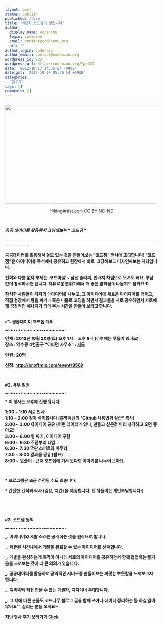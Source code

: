 ```yaml
---
layout: post
status: publish
published: false
title: "제2회 코드잼이 열립니다"
author:
  display_name: codenamu
  login: codenamu
  email: contact@codenamu.org
  url: ''
author_login: codenamu
author_email: contact@codenamu.org
wordpress_id: 923
wordpress_url: http://codenamu.org/?p=923
date: '2012-10-17 14:36:54 +0900'
date_gmt: '2012-10-17 05:36:54 +0900'
categories:
- "블로그"
tags: []
comments: []
---
```

<h3></h3>
<div>
<p align="center"><img src="http://cfile1.onoffmix.com/attach/m9EHs3O9A9kimlpEsGkyg4hFgzZVIHc9" alt="" width="571" height="326" /></p>
<p align="center"><a href="http://www.flickr.com/photos/hikingartist/5726801105/sizes/z/in/photostream/" target="_self">HikingArtist.com</a> CC BY-NC-ND</p>
<p>&nbsp;</p>
<p dir="ltr"><em><strong>공공 데이터를 활용해서 코딩해보는 “ 코드잼 ”</strong></em></p>
<p><span style="color: #e1e1e1;"><strong><span style="text-decoration: line-through;"><span style="text-decoration: line-through;"><span style="text-decoration: line-through;"><span style="text-decoration: line-through;"><span style="text-decoration: line-through;"><span style="text-decoration: line-through;"><span style="text-decoration: line-through;"> </span></span></span></span></span></span><span style="text-decoration: line-through;"><span style="text-decoration: line-through;"><span style="text-decoration: line-through;"><span style="text-decoration: line-through;"><span style="text-decoration: line-through;"><span style="text-decoration: line-through;"><span style="text-decoration: line-through;"><span style="text-decoration: line-through;">             </span></span></span></span></span></span></span></span><span style="text-decoration: line-through;"><span style="text-decoration: line-through;"><span style="text-decoration: line-through;"><span style="text-decoration: line-through;"><span style="text-decoration: line-through;"><span style="text-decoration: line-through;"><span style="text-decoration: line-through;"><span style="text-decoration: line-through;">  </span></span></span></span></span></span></span><span style="color: #e1e1e1;"><strong><span style="text-decoration: line-through;"><span style="text-decoration: line-through;"><span style="text-decoration: line-through;"><span style="text-decoration: line-through;"><span style="text-decoration: line-through;"><span style="text-decoration: line-through;"><span style="text-decoration: line-through;"><span style="text-decoration: line-through;"> </span></span></span></span></span></span></span><span style="text-decoration: line-through;"><span style="text-decoration: line-through;"><span style="text-decoration: line-through;"><span style="text-decoration: line-through;"><span style="text-decoration: line-through;"><span style="text-decoration: line-through;"><span style="text-decoration: line-through;">             </span></span></span></span></span></span></span><span style="text-decoration: line-through;"><span style="text-decoration: line-through;"><span style="text-decoration: line-through;"><span style="text-decoration: line-through;"><span style="text-decoration: line-through;"><span style="text-decoration: line-through;"><span style="text-decoration: line-through;">                 </span></span></span></span></span></span></span><span style="color: #e1e1e1;"><strong><span style="text-decoration: line-through;"><span style="text-decoration: line-through;"><span style="text-decoration: line-through;"><span style="text-decoration: line-through;"><span style="text-decoration: line-through;"><span style="text-decoration: line-through;"><span style="text-decoration: line-through;"> </span></span></span></span></span></span><span style="text-decoration: line-through;"><span style="text-decoration: line-through;"><span style="text-decoration: line-through;"><span style="text-decoration: line-through;"><span style="text-decoration: line-through;"><span style="text-decoration: line-through;">             </span></span></span></span></span></span><span style="text-decoration: line-through;"><span style="text-decoration: line-through;"><span style="text-decoration: line-through;"><span style="text-decoration: line-through;"><span style="text-decoration: line-through;"><span style="text-decoration: line-through;">         </span></span></span></span></span></span><span style="text-decoration: line-through;"><span style="text-decoration: line-through;"><span style="text-decoration: line-through;"><span style="text-decoration: line-through;"><span style="text-decoration: line-through;">   </span></span></span></span></span><span style="text-decoration: line-through;"><span style="text-decoration: line-through;"><span style="text-decoration: line-through;">  </span></span></span><span style="text-decoration: line-through;">   </span><span style="color: #e1e1e1;"><strong><span style="text-decoration: line-through;">        </span></strong></span></span></strong></span></span></strong></span></span></span></strong></span><span style="color: #e1e1e1;"><strong><span style="text-decoration: line-through;"><span style="text-decoration: line-through;"><span style="color: #e1e1e1;"><strong><span style="text-decoration: line-through;"><span style="color: #e1e1e1;"><strong><span style="text-decoration: line-through;"><span style="color: #e1e1e1;"><strong><span style="text-decoration: line-through;">  </span></strong></span></span></strong></span></span></strong></span></span></span></strong></span><span style="color: #e1e1e1;"><strong><span style="text-decoration: line-through;"><span style="text-decoration: line-through;"><span style="color: #e1e1e1;"><strong><span style="text-decoration: line-through;"><span style="color: #e1e1e1;"><strong><span style="text-decoration: line-through;"><span style="color: #e1e1e1;"><strong><span style="text-decoration: line-through;">                     <span style="color: #e1e1e1;"><strong><span style="text-decoration: line-through;">                               <span style="color: #e1e1e1;"><strong><span style="text-decoration: line-through;">                    </span></strong></span></span></strong></span></span></strong></span></span></strong></span></span></strong></span></span></span></strong></span><span style="color: #e1e1e1;"><strong><span style="text-decoration: line-through;"><span style="text-decoration: line-through;"><span style="color: #e1e1e1;"><strong><span style="text-decoration: line-through;"><span style="color: #e1e1e1;"><strong><span style="text-decoration: line-through;"><span style="color: #e1e1e1;"><strong><span style="text-decoration: line-through;"><span style="color: #e1e1e1;"><strong><span style="text-decoration: line-through;"><span style="color: #e1e1e1;"><strong><span style="text-decoration: line-through;">     </span></strong></span></span></strong></span></span></strong></span></span></strong></span></span></strong></span></span></span></strong></span><span style="color: #e1e1e1;"><strong><span style="text-decoration: line-through;"><span style="text-decoration: line-through;"><span style="color: #e1e1e1;"><strong><span style="text-decoration: line-through;"><span style="color: #e1e1e1;"><strong><span style="text-decoration: line-through;"><span style="color: #e1e1e1;"><strong><span style="text-decoration: line-through;"><span style="color: #e1e1e1;"><strong><span style="text-decoration: line-through;"><span style="color: #e1e1e1;"><strong><span style="text-decoration: line-through;">    </span></strong></span></span></strong></span></span></strong></span></span></strong></span></span></strong></span></span></span></strong></span><span style="color: #e1e1e1;"><strong><span style="text-decoration: line-through;"><span style="text-decoration: line-through;"><span style="color: #e1e1e1;"><strong><span style="text-decoration: line-through;"><span style="color: #e1e1e1;"><strong><span style="text-decoration: line-through;"><span style="color: #e1e1e1;"><strong><span style="text-decoration: line-through;"><span style="color: #e1e1e1;"><strong><span style="text-decoration: line-through;"><span style="color: #e1e1e1;"><strong><span style="text-decoration: line-through;"> </span></strong></span></span></strong></span></span></strong></span></span></strong></span></span></strong></span></span></span></strong></span><span style="color: #e1e1e1;"><strong><span style="text-decoration: line-through;"><span style="text-decoration: line-through;"><span style="color: #e1e1e1;"><strong><span style="text-decoration: line-through;"><span style="color: #e1e1e1;"><strong><span style="text-decoration: line-through;"><span style="color: #e1e1e1;"><strong><span style="text-decoration: line-through;"><span style="color: #e1e1e1;"><strong><span style="text-decoration: line-through;"><span style="color: #e1e1e1;"><strong><span style="text-decoration: line-through;"> </span></strong<br />
></span></span></strong></span></span></strong></span></span></strong></span></span></strong></span></span></span></strong></span></p>
<p>공공데이터를 활용해서 쓸모 있는 것을 만들어보는 "코드잼" 행사에 초대합니다! "코드잼"은 아이디어를 즉석에서 공유하고 현장에서 바로  코딩해보고 디자인해보는 자리입니다.</p>
<p>전회와 다름 없이 부제는 <strong>'코드마실'</strong>~ 삼선 슬리퍼, 반바지 차림으로 오셔도 돼요. 부담 없이 참석하시면 됩니다. 자유로운 분위기에서 더 좋은 결과물이 나올지도 몰라요:D</p>
<p>참석한 사람들이 각자의 아이디어를 나누고, 그 아이디어에 새로운 아이디어를 더하고, 직접 현장에서 팀을 짜거나 혹은 나홀로 코딩을 하면서 결과물을 서로 공유하면서 서로에게 긍정적인 에너지가 되어 주는 시간을 만들어 보려고 합니다.</p>
<p>&nbsp;<br />
<strong>#1.</strong> <strong>공공데이터 코드잼 개요 </strong></p>
<p><a href="http://onoffmix.com/rsvp/attend/8624" target="_blank"><img title="127D4A534DD384DD0860A5" src="http://cfile23.uf.tistory.com/image/127D4A534DD384DD0860A5" alt="127D4A534DD384DD0860A5" width="740" height="7" /></a></p>
<p>언제 : 2012년 10월 20일(토) 오후 1시 ~ 오후 8시 (이후에는 뒷풀이 있어요)<br />
장소 : 약수동 4번출구 "어쩌면 사무소" : <a href="http://flic.kr/p/bUm6Ex" target="_self">지도</a></p>
<p>인원 : 20명</p>
<p>신청: <a href="http://onoffmix.com/event/9569">http://onoffmix.com/event/9569</a></p>
<p>&nbsp;</p>
<p>#<strong>2.</strong> <strong>세부 일정 </strong></p>
<p><a href="http://onoffmix.com/rsvp/attend/8624" target="_blank"><img title="127D4A534DD384DD0860A5" src="http://cfile23.uf.tistory.com/image/127D4A534DD384DD0860A5" alt="127D4A534DD384DD0860A5" width="740" height="7" /></a></p>
<p>* 이 행사는 오후에 진행 됩니다.</p>
<p><strong id="internal-source-marker_0.02271400415338576">1:00 ~ 1:10 서로 인사<br />
1:10 ~ 2:00 같이 배워봅시다 (<strong>홍영택님의 "Github 사용법과 실습" 특강</strong>)<br />
2:00 ~ 3:00 아이디어 공유 (어떤 데이터가 있나, 만들고 싶은</strong>것<strong id="internal-source-marker_0.02271400415338576"> 미리 생각하고 오면 좋아요)<br />
3:00 ~ 6:00 팀 짜기, 아이디어 구현<br />
6:00 ~ 6:30 주전부리 타임<br />
6:30 ~ 7:30 막판 스퍼트와 마무리<br />
7:30 ~ 8:00 결과물 공유 (발표)<br />
8:00 ~ 뒷풀이 - 근처 호프집에 가서 못다한 이야기를 나누어 보아요.<br />
</strong></p>
<p><strong id="internal-source-marker_0.02271400415338576"><br />
</strong></p>
<p>* 프로그램은 조금 수정될 수도 있습니다.</p>
<p>* 간단한 간식과 식사 (김밥, 치킨) 을 제공합니다. 단 뒷풀이는 개인부담입니다:)</p>
<p>&nbsp;</p>
<p>&nbsp;</p>
<p><strong>#3.</strong> <strong>코드잼 원칙 </strong></p>
<p><a href="http://onoffmix.com/rsvp/attend/8624" target="_blank"><img title="127D4A534DD384DD0860A5" src="http://cfile23.uf.tistory.com/image/127D4A534DD384DD0860A5" alt="127D4A534DD384DD0860A5" width="740" height="7" /></a></p>
<p>_. 아이디어와 개발 소스는 공개하는 것을 원칙으로 합니다.</p>
<p>_. 제한된 시간내에서 개발을 완료할 수 있는 아이디어를 선택합니다.</p>
<p>_. 개발을 완성하는게 목적이 아니라 서로의 아이디어를 공유하면서 함께 협업하는 즐거움을 느껴보는 것에 더 큰 의의가 있습니다.</p>
<p>_. 공공데이터를 활용하여 공익적인 서비스를 만들어보는 짜릿한 뿌듯함을 느껴보고자 합니다.</p>
<p>_. 뚝딱뚝딱 직접 만들 수 있는 개발자, 디자이너 우대합니다.</p>
<p>_. 그 밖에 다른 분들도 코드나무 블로그 글을 함께 쓰거나 데이터 정리하는 등 하실 일이 많아요^^ 끌리는 분들 오세요~</p>
<p>지난 행사 후기 보러가기 <a href="http://codenamu.org/880" target="_self"><strong>Click</strong></a></p>
</div>
